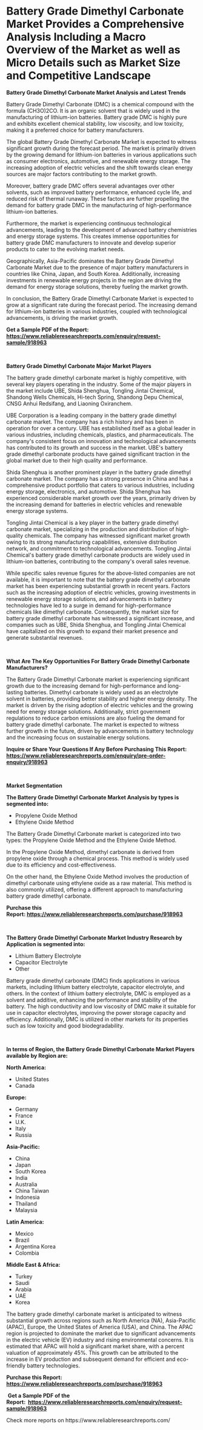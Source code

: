 <p><h1>Battery Grade Dimethyl Carbonate Market Provides a Comprehensive Analysis Including a Macro Overview of the Market as well as Micro Details such as Market Size and Competitive Landscape</h1></p><p><strong>Battery Grade Dimethyl Carbonate Market Analysis and Latest Trends</strong></p>
<p><p>Battery Grade Dimethyl Carbonate (DMC) is a chemical compound with the formula (CH3O)2CO. It is an organic solvent that is widely used in the manufacturing of lithium-ion batteries. Battery grade DMC is highly pure and exhibits excellent chemical stability, low viscosity, and low toxicity, making it a preferred choice for battery manufacturers.</p><p>The global Battery Grade Dimethyl Carbonate Market is expected to witness significant growth during the forecast period. The market is primarily driven by the growing demand for lithium-ion batteries in various applications such as consumer electronics, automotive, and renewable energy storage. The increasing adoption of electric vehicles and the shift towards clean energy sources are major factors contributing to the market growth.</p><p>Moreover, battery grade DMC offers several advantages over other solvents, such as improved battery performance, enhanced cycle life, and reduced risk of thermal runaway. These factors are further propelling the demand for battery grade DMC in the manufacturing of high-performance lithium-ion batteries.</p><p>Furthermore, the market is experiencing continuous technological advancements, leading to the development of advanced battery chemistries and energy storage systems. This creates immense opportunities for battery grade DMC manufacturers to innovate and develop superior products to cater to the evolving market needs.</p><p>Geographically, Asia-Pacific dominates the Battery Grade Dimethyl Carbonate Market due to the presence of major battery manufacturers in countries like China, Japan, and South Korea. Additionally, increasing investments in renewable energy projects in the region are driving the demand for energy storage solutions, thereby fueling the market growth.</p><p>In conclusion, the Battery Grade Dimethyl Carbonate Market is expected to grow at a significant rate during the forecast period. The increasing demand for lithium-ion batteries in various industries, coupled with technological advancements, is driving the market growth.</p></p>
<p><strong>Get a Sample PDF of the Report:&nbsp; <a href="https://www.reliableresearchreports.com/enquiry/request-sample/918963">https://www.reliableresearchreports.com/enquiry/request-sample/918963</a></strong></p>
<p>&nbsp;</p>
<p><strong>Battery Grade Dimethyl Carbonate Major Market Players</strong></p>
<p><p>The battery grade dimethyl carbonate market is highly competitive, with several key players operating in the industry. Some of the major players in the market include UBE, Shida Shenghua, Tongling Jintai Chemical, Shandong Wells Chemicals, Hi-tech Spring, Shandong Depu Chemical, CNSG Anhui Redsifang, and Liaoning Oxiranchem.</p><p>UBE Corporation is a leading company in the battery grade dimethyl carbonate market. The company has a rich history and has been in operation for over a century. UBE has established itself as a global leader in various industries, including chemicals, plastics, and pharmaceuticals. The company's consistent focus on innovation and technological advancements has contributed to its growth and success in the market. UBE's battery grade dimethyl carbonate products have gained significant traction in the global market due to their high quality and performance.</p><p>Shida Shenghua is another prominent player in the battery grade dimethyl carbonate market. The company has a strong presence in China and has a comprehensive product portfolio that caters to various industries, including energy storage, electronics, and automotive. Shida Shenghua has experienced considerable market growth over the years, primarily driven by the increasing demand for batteries in electric vehicles and renewable energy storage systems.</p><p>Tongling Jintai Chemical is a key player in the battery grade dimethyl carbonate market, specializing in the production and distribution of high-quality chemicals. The company has witnessed significant market growth owing to its strong manufacturing capabilities, extensive distribution network, and commitment to technological advancements. Tongling Jintai Chemical's battery grade dimethyl carbonate products are widely used in lithium-ion batteries, contributing to the company's overall sales revenue.</p><p>While specific sales revenue figures for the above-listed companies are not available, it is important to note that the battery grade dimethyl carbonate market has been experiencing substantial growth in recent years. Factors such as the increasing adoption of electric vehicles, growing investments in renewable energy storage solutions, and advancements in battery technologies have led to a surge in demand for high-performance chemicals like dimethyl carbonate. Consequently, the market size for battery grade dimethyl carbonate has witnessed a significant increase, and companies such as UBE, Shida Shenghua, and Tongling Jintai Chemical have capitalized on this growth to expand their market presence and generate substantial revenues.</p></p>
<p>&nbsp;</p>
<p><strong>What Are The Key Opportunities For Battery Grade Dimethyl Carbonate Manufacturers?</strong></p>
<p><p>The Battery Grade Dimethyl Carbonate market is experiencing significant growth due to the increasing demand for high-performance and long-lasting batteries. Dimethyl carbonate is widely used as an electrolyte solvent in batteries, providing better stability and higher energy density. The market is driven by the rising adoption of electric vehicles and the growing need for energy storage solutions. Additionally, strict government regulations to reduce carbon emissions are also fueling the demand for battery grade dimethyl carbonate. The market is expected to witness further growth in the future, driven by advancements in battery technology and the increasing focus on sustainable energy solutions.</p></p>
<p><strong>Inquire or Share Your Questions If Any Before Purchasing This Report: <a href="https://www.reliableresearchreports.com/enquiry/pre-order-enquiry/918963">https://www.reliableresearchreports.com/enquiry/pre-order-enquiry/918963</a></strong></p>
<p>&nbsp;</p>
<p><strong>Market Segmentation</strong></p>
<p><strong>The Battery Grade Dimethyl Carbonate Market Analysis by types is segmented into:</strong></p>
<p><ul><li>Propylene Oxide Method</li><li>Ethylene Oxide Method</li></ul></p>
<p><p>The Battery Grade Dimethyl Carbonate market is categorized into two types: the Propylene Oxide Method and the Ethylene Oxide Method. </p><p>In the Propylene Oxide Method, dimethyl carbonate is derived from propylene oxide through a chemical process. This method is widely used due to its efficiency and cost-effectiveness. </p><p>On the other hand, the Ethylene Oxide Method involves the production of dimethyl carbonate using ethylene oxide as a raw material. This method is also commonly utilized, offering a different approach to manufacturing battery grade dimethyl carbonate.</p></p>
<p><strong>Purchase this Report:&nbsp;<a href="https://www.reliableresearchreports.com/purchase/918963">https://www.reliableresearchreports.com/purchase/918963</a></strong></p>
<p>&nbsp;</p>
<p><strong>The Battery Grade Dimethyl Carbonate Market Industry Research by Application is segmented into:</strong></p>
<p><ul><li>Lithium Battery Electrolyte</li><li>Capacitor Electrolyte</li><li>Other</li></ul></p>
<p><p>Battery grade dimethyl carbonate (DMC) finds applications in various markets, including lithium battery electrolyte, capacitor electrolyte, and others. In the context of lithium battery electrolyte, DMC is employed as a solvent and additive, enhancing the performance and stability of the battery. The high conductivity and low viscosity of DMC make it suitable for use in capacitor electrolytes, improving the power storage capacity and efficiency. Additionally, DMC is utilized in other markets for its properties such as low toxicity and good biodegradability.</p></p>
<p>&nbsp;</p>
<p><strong>In terms of Region, the Battery Grade Dimethyl Carbonate Market Players available by Region are:</strong></p>
<p>
    <p> <strong> North America: </strong>
        <ul>
            <li>United States</li>
            <li>Canada</li>
        </ul>
        </p> 
    <p> <strong> Europe: </strong>
        <ul>
            <li>Germany</li>
            <li>France</li>
            <li>U.K.</li>
            <li>Italy</li>
            <li>Russia</li>
        </ul>
        </p> 
    <p> <strong> Asia-Pacific: </strong>
        <ul>
            <li>China</li>
            <li>Japan</li>
            <li>South Korea</li>
            <li>India</li>
            <li>Australia</li>
            <li>China Taiwan</li>
            <li>Indonesia</li>
            <li>Thailand</li>
            <li>Malaysia</li>
        </ul>
        </p> 
    <p> <strong> Latin America: </strong>
        <ul>
            <li>Mexico</li>
            <li>Brazil</li>
            <li>Argentina Korea</li>
            <li>Colombia</li>
        </ul>
        </p> 
    <p> <strong> Middle East & Africa: </strong>
        <ul>
            <li>Turkey</li>
            <li>Saudi</li>
            <li>Arabia</li>
            <li>UAE</li>
            <li>Korea</li>
        </ul>
    </p>
    </p>
<p><p>The battery grade dimethyl carbonate market is anticipated to witness substantial growth across regions such as North America (NA), Asia-Pacific (APAC), Europe, the United States of America (USA), and China. The APAC region is projected to dominate the market due to significant advancements in the electric vehicle (EV) industry and rising environmental concerns. It is estimated that APAC will hold a significant market share, with a percent valuation of approximately 45%. This growth can be attributed to the increase in EV production and subsequent demand for efficient and eco-friendly battery technologies.</p></p>
<p><strong>Purchase this Report: <a href="https://www.reliableresearchreports.com/purchase/918963">https://www.reliableresearchreports.com/purchase/918963</a></strong></p>
<p>&nbsp;<strong>Get a Sample PDF of the Report:&nbsp;&nbsp;<a href="https://www.reliableresearchreports.com/enquiry/request-sample/918963">https://www.reliableresearchreports.com/enquiry/request-sample/918963</a></strong></p>
<p><strong></strong></p>
<p>Check more reports on https://www.reliableresearchreports.com/</p>